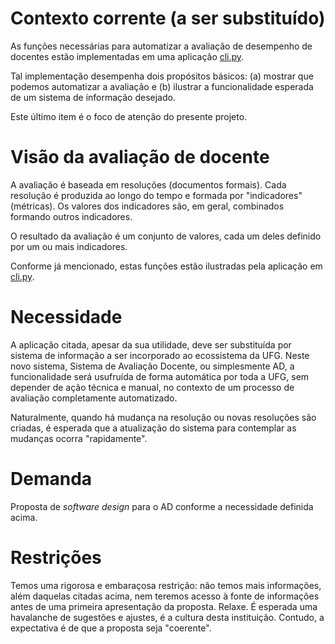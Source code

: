 # Contexto corrente (a ser substituído)

As funções necessárias para automatizar a avaliação de
desempenho de docentes estão implementadas em uma aplicação [cli.py](../cli.py).

Tal implementação desempenha dois
propósitos básicos: (a) mostrar que podemos automatizar a avaliação e
(b) ilustrar a funcionalidade esperada de um sistema de
informação desejado.

Este último item é o foco de atenção
do presente projeto.

# Visão da avaliação de docente

A avaliação é baseada em resoluções (documentos formais).
Cada resolução é produzida ao longo do tempo e formada por
"indicadores" (métricas). Os valores dos indicadores são,
em geral, combinados formando outros indicadores.

O resultado da avaliação é um conjunto
de valores, cada um deles definido por um ou mais indicadores.

Conforme já mencionado, estas funções estão ilustradas pela aplicação em [cli.py](../cli.py).

# Necessidade

A aplicação citada, apesar da sua utilidade, deve ser
substituída por sistema de informação a ser incorporado
ao ecossistema da UFG. Neste novo sistema, Sistema de Avaliação Docente, ou simplesmente AD, a funcionalidade
será usufruída de forma automática por toda a UFG, sem
depender de ação técnica e manual, no contexto de um
processo de avaliação completamente automatizado.

Naturalmente, quando há mudança na resolução ou novas resoluções são
criadas, é esperada que a atualização do sistema para contemplar
as mudanças ocorra "rapidamente".

# Demanda

Proposta de _software design_ para o AD conforme a necessidade definida acima.

# Restrições

Temos uma rigorosa e embaraçosa restrição: não temos mais informações,
além daquelas citadas acima, nem teremos acesso à fonte de informações
antes de uma primeira apresentação da proposta. Relaxe. É esperada uma
havalanche de sugestões e ajustes, é a cultura desta instituição. Contudo,
a expectativa é de que a proposta seja "coerente".
